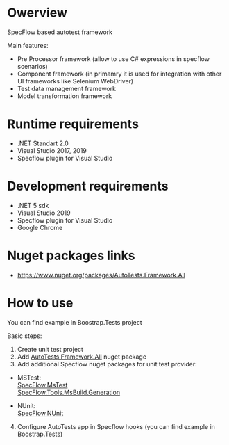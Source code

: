 # Owerview

SpecFlow based autotest framework

Main features:
- Pre Processor framework (allow to use C# expressions in specflow scenarios)
- Component framework (in primamry it is used for integration with other UI frameworks like Selenium WebDriver)
- Test data management framework
- Model transformation framework

# Runtime requirements
- .NET Standart 2.0
- Visual Studio 2017, 2019
- Specflow plugin for Visual Studio

# Development requirements
- .NET 5 sdk
- Visual Studio 2019
- Specflow plugin for Visual Studio
- Google Chrome

# Nuget packages links  
- https://www.nuget.org/packages/AutoTests.Framework.All

# How to use
You can find example in Boostrap.Tests project  

Basic steps:
1) Create unit test project
2) Add [AutoTests.Framework.All](https://www.nuget.org/packages/AutoTests.Framework.All) nuget package
3) Add additional Specflow nuget packages for unit test provider:

 - MSTest:  
   [SpecFlow.MsTest](https://www.nuget.org/packages/SpecFlow.MsTest)  
   [SpecFlow.Tools.MsBuild.Generation](https://www.nuget.org/packages/SpecFlow.Tools.MsBuild.Generation)

 - NUnit:  
   [SpecFlow.NUnit](https://www.nuget.org/packages/SpecFlow.NUnit)
4) Configure AutoTests app in Specflow hooks (you can find example in Boostrap.Tests)
